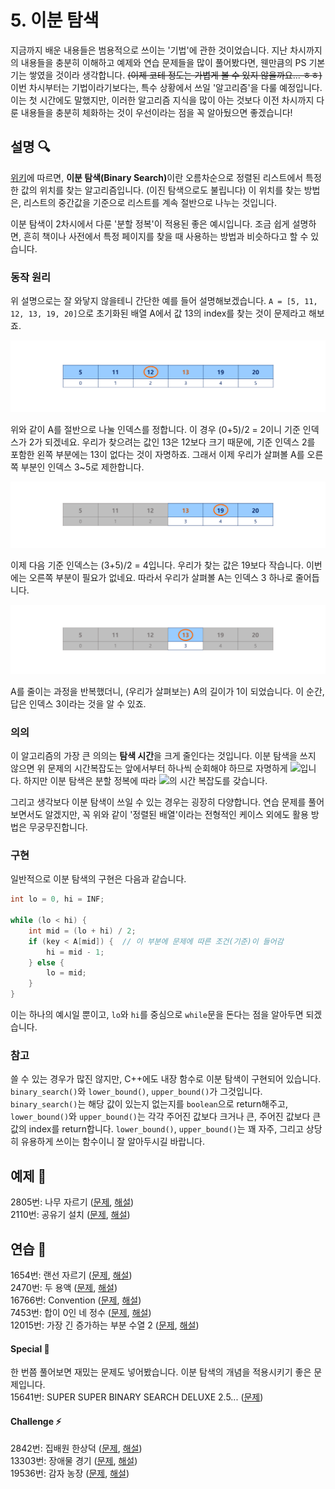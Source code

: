 # 5. 이분 탐색
지금까지 배운 내용들은 범용적으로 쓰이는 '기법'에 관한 것이었습니다. 지난 차시까지의 내용들을 충분히 이해하고 예제와 연습 문제들을 많이 풀어봤다면, 웬만큼의 PS 기본기는 쌓였을 것이라 생각합니다. ~~(이제 코테 정도는 가볍게 볼 수 있지 않을까요... ㅎㅎ)~~ 이번 차시부터는 기법이라기보다는, 특수 상황에서 쓰일 '알고리즘'을 다룰 예정입니다. 이는 첫 시간에도 말했지만, 이러한 알고리즘 지식을 많이 아는 것보다 이전 차시까지 다룬 내용들을 충분히 체화하는 것이 우선이라는 점을 꼭 알아뒀으면 좋겠습니다!

## 설명 🔍
[위키](https://ko.wikipedia.org/wiki/%EC%9D%B4%EC%A7%84_%EA%B2%80%EC%83%89_%EC%95%8C%EA%B3%A0%EB%A6%AC%EC%A6%98)에 따르면, <b>이분 탐색(Binary Search)</b>이란 오름차순으로 정렬된 리스트에서 특정한 값의 위치를 찾는 알고리즘입니다. (이진 탐색으로도 불립니다) 이 위치를 찾는 방법은, 리스트의 중간값을 기준으로 리스트를 계속 절반으로 나누는 것입니다.  

이분 탐색이 2차시에서 다룬 '분할 정복'이 적용된 좋은 예시입니다. 조금 쉽게 설명하면, 흔히 책이나 사전에서 특정 페이지를 찾을 때 사용하는 방법과 비슷하다고 할 수 있습니다.  

### 동작 원리
위 설명으로는 잘 와닿지 않을테니 간단한 예를 들어 설명해보겠습니다. `A = [5, 11, 12, 13, 19, 20]`으로 초기화된 배열 A에서 값 13의 index를 찾는 것이 문제라고 해보죠.  

![example1](/image/5차시/ex1.PNG)

위와 같이 A를 절반으로 나눌 인덱스를 정합니다. 이 경우 (0+5)/2 = 2이니 기준 인덱스가 2가 되겠네요. 우리가 찾으려는 값인 13은 12보다 크기 때문에, 기준 인덱스 2를 포함한 왼쪽 부분에는 13이 없다는 것이 자명하죠. 그래서 이제 우리가 살펴볼 A를 오른쪽 부분인 인덱스 3~5로 제한합니다.  

![example2](/image/5차시/ex2.PNG)

이제 다음 기준 인덱스는 (3+5)/2 = 4입니다. 우리가 찾는 값은 19보다 작습니다. 이번에는 오른쪽 부분이 필요가 없네요. 따라서 우리가 살펴볼 A는 인덱스 3 하나로 줄어듭니다.

![example3](/image/5차시/ex3.PNG)

A를 줄이는 과정을 반복했더니, (우리가 살펴보는) A의 길이가 1이 되었습니다. 이 순간, 답은 인덱스 3이라는 것을 알 수 있죠.  

### 의의
이 알고리즘의 가장 큰 의의는 <b>탐색 시간</b>을 크게 줄인다는 것입니다. 이분 탐색을 쓰지 않으면 위 문제의 시간복잡도는 앞에서부터 하나씩 순회해야 하므로 자명하게 <img src="https://latex.codecogs.com/svg.latex?O(n)"/>입니다. 하지만 이분 탐색은 분할 정복에 따라 <img src="https://latex.codecogs.com/svg.latex?O(lg(n))"/>의 시간 복잡도를 갖습니다.  

그리고 생각보다 이분 탐색이 쓰일 수 있는 경우는 굉장히 다양합니다. 연습 문제를 풀어보면서도 알겠지만, 꼭 위와 같이 '정렬된 배열'이라는 전형적인 케이스 외에도 활용 방법은 무궁무진합니다.  

### 구현
일반적으로 이분 탐색의 구현은 다음과 같습니다.
```cpp
int lo = 0, hi = INF;

while (lo < hi) {
    int mid = (lo + hi) / 2;
    if (key < A[mid]) {  // 이 부분에 문제에 따른 조건(기준)이 들어감
        hi = mid - 1;
    } else {
        lo = mid;
    }
}
```
이는 하나의 예시일 뿐이고, `lo`와 `hi`를 중심으로 `while`문을 돈다는 점을 알아두면 되겠습니다.  

### 참고
쓸 수 있는 경우가 많진 않지만, C++에도 내장 함수로 이분 탐색이 구현되어 있습니다. `binary_search()`와 `lower_bound()`, `upper_bound()`가 그것입니다. `binary_search()`는 해당 값이 있는지 없는지를 `boolean`으로 return해주고, `lower_bound()`와 `upper_bound()`는 각각 주어진 값보다 크거나 큰, 주어진 값보다 큰 값의 index를 return합니다. `lower_bound()`, `upper_bound()`는 꽤 자주, 그리고 상당히 유용하게 쓰이는 함수이니 잘 알아두시길 바랍니다.  

## 예제 🎲
2805번: 나무 자르기 ([문제](https://www.acmicpc.net/problem/2805), [해설](https://github.com/skku-npc/class-intermediate/blob/master/4.%20Dynamic%20Programming/2805.cpp))  
2110번: 공유기 설치 ([문제](https://www.acmicpc.net/problem/2110), [해설](https://github.com/skku-npc/class-intermediate/blob/master/4.%20Dynamic%20Programming/2110.cpp))  

## 연습 🏓
1654번: 랜선 자르기 ([문제](https://www.acmicpc.net/problem/1654), [해설](https://github.com/skku-npc/class-intermediate/blob/master/4.%20Dynamic%20Programming/1654.cpp))  
2470번: 두 용액 ([문제](https://www.acmicpc.net/problem/2470), [해설](https://github.com/skku-npc/class-intermediate/blob/master/4.%20Dynamic%20Programming/2470.cpp))  
16766번: Convention ([문제](https://www.acmicpc.net/problem/16766), [해설](https://github.com/skku-npc/class-intermediate/blob/master/4.%20Dynamic%20Programming/16766.cpp))  
7453번: 합이 0인 네 정수 ([문제](https://www.acmicpc.net/problem/7453), [해설](https://github.com/skku-npc/class-intermediate/blob/master/4.%20Dynamic%20Programming/7453.cpp))  
12015번: 가장 긴 증가하는 부분 수열 2 ([문제](https://www.acmicpc.net/problem/12015), [해설](https://github.com/skku-npc/class-intermediate/blob/master/4.%20Dynamic%20Programming/12015.cpp))  

#### Special 🎁
한 번쯤 풀어보면 재밌는 문제도 넣어봤습니다. 이분 탐색의 개념을 적용시키기 좋은 문제입니다.  
15641번: SUPER SUPER BINARY SEARCH DELUXE 2.5... ([문제](https://www.acmicpc.net/problem/15641))  

#### Challenge ⚡
2842번: 집배원 한상덕 ([문제](https://www.acmicpc.net/problem/2842), [해설](https://github.com/skku-npc/class-intermediate/blob/master/4.%20Dynamic%20Programming/2842.cpp))  
13303번: 장애물 경기 ([문제](https://www.acmicpc.net/problem/13303), [해설](https://github.com/skku-npc/class-intermediate/blob/master/4.%20Dynamic%20Programming/13303.cpp))  
19536번: 감자 농장 ([문제](https://www.acmicpc.net/problem/19536), [해설](https://github.com/skku-npc/class-intermediate/blob/master/4.%20Dynamic%20Programming/19536.cpp))  
